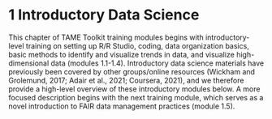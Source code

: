 # 1  Introductory Data Science

This chapter of TAME Toolkit training modules begins with introductory-level training on setting up R/R Studio, coding, data organization basics, basic methods to identify and visualize trends in data, and visualize high-dimensional data (modules 1.1-1.4). 
Introductory data science materials have previously been covered by other groups/online resources (Wickham and Grolemund, 2017; Adair et al., 2021; Coursera, 2021), and we therefore provide a high-level overview of these introductory modules below. 
A more focused description begins with the next training module, which serves as a novel introduction to FAIR data management practices (module 1.5). 



